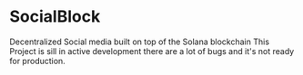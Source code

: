 # SocialBlock
Decentralized  Social media built on top of the Solana blockchain
This Project is sill in active development there are a lot of bugs and it's not ready for production.
